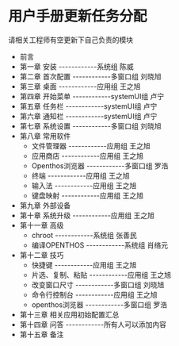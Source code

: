 # 用户手册更新任务分配
请相关工程师有空更新下自己负责的模块
- 前言
- 第一章 安装 ------------系统组 陈威
- 第二章 首次配置 ------------多窗口组 刘晓旭
- 第三章 桌面 ------------应用组 王之旭
- 第四章 开始菜单 ------------systemUI组 卢宁
- 第五章 任务栏 ------------systemUI组 卢宁
- 第六章 通知栏 ------------systemUI组 卢宁
- 第七章 系统设置 ------------多窗口组 刘晓旭
- 第八章 常用软件
   - 文件管理器 ------------应用组 王之旭
   - 应用商店 ------------应用组 王之旭
   - Openthos浏览器 ------------多窗口组 罗浩
   - 终端 ------------应用组 王之旭
   - 输入法 ------------应用组 王之旭
   - 键盘映射 ------------应用组 王之旭
- 第九章 外部设备
- 第十章 系统升级 ------------应用组 王之旭
- 第十一章 高级
   - chroot ------------系统组 张善民
   - 编译OPENTHOS ------------系统组 肖络元
- 第十二章 技巧
   - 快捷键 ------------应用组 王之旭
   - 片选、复制、粘贴 ------------应用组 王之旭
   - 改变窗口尺寸 ------------多窗口组 刘晓旭
   - 命令行控制台 ------------应用组 王之旭
   - openthos浏览器 ------------多窗口组 罗浩
- 第十三章 相关应用初始配置汇总
- 第十四章 问答 ------------所有人可以添加内容
- 第十五章 备注
